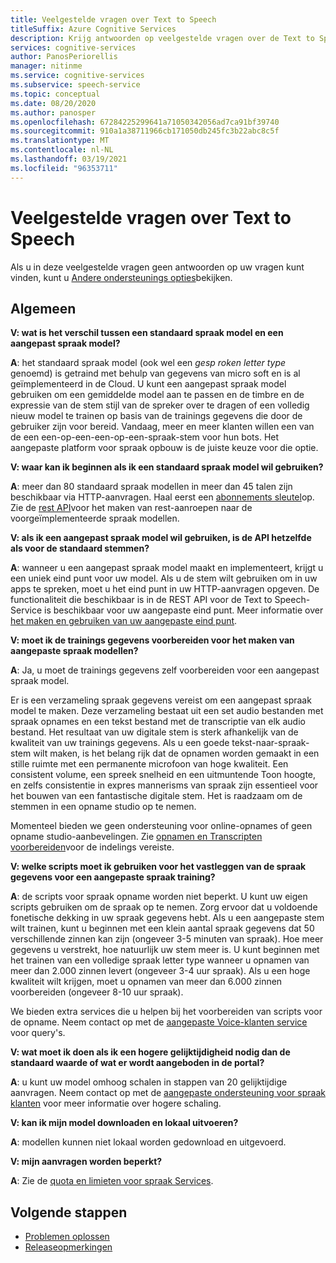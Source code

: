 ```yaml
---
title: Veelgestelde vragen over Text to Speech
titleSuffix: Azure Cognitive Services
description: Krijg antwoorden op veelgestelde vragen over de Text to Speech-Service.
services: cognitive-services
author: PanosPeriorellis
manager: nitinme
ms.service: cognitive-services
ms.subservice: speech-service
ms.topic: conceptual
ms.date: 08/20/2020
ms.author: panosper
ms.openlocfilehash: 67284225299641a71050342056ad7ca91bf39740
ms.sourcegitcommit: 910a1a38711966cb171050db245fc3b22abc8c5f
ms.translationtype: MT
ms.contentlocale: nl-NL
ms.lasthandoff: 03/19/2021
ms.locfileid: "96353711"
---
```

# <a name="text-to-speech-frequently-asked-questions"></a>Veelgestelde vragen over Text to Speech

Als u in deze veelgestelde vragen geen antwoorden op uw vragen kunt vinden, kunt u [Andere ondersteunings opties](../cognitive-services-support-options.md?context=%2fazure%2fcognitive-services%2fspeech-service%2fcontext%2fcontext%253fcontext%253d%2fazure%2fcognitive-services%2fspeech-service%2fcontext%2fcontext)bekijken.

## <a name="general"></a>Algemeen

**V: wat is het verschil tussen een standaard spraak model en een aangepast spraak model?**

**A**: het standaard spraak model (ook wel een _gesp roken letter type_ genoemd) is getraind met behulp van gegevens van micro soft en is al geïmplementeerd in de Cloud. U kunt een aangepast spraak model gebruiken om een gemiddelde model aan te passen en de timbre en de expressie van de stem stijl van de spreker over te dragen of een volledig nieuw model te trainen op basis van de trainings gegevens die door de gebruiker zijn voor bereid. Vandaag, meer en meer klanten willen een van de een een-op-een-een-op-een-spraak-stem voor hun bots. Het aangepaste platform voor spraak opbouw is de juiste keuze voor die optie.

**V: waar kan ik beginnen als ik een standaard spraak model wil gebruiken?**

**A**: meer dan 80 standaard spraak modellen in meer dan 45 talen zijn beschikbaar via HTTP-aanvragen. Haal eerst een [abonnements sleutel](./overview.md#try-the-speech-service-for-free)op. Zie de [rest API](./overview.md#reference-docs)voor het maken van rest-aanroepen naar de voorgeïmplementeerde spraak modellen.

**V: als ik een aangepast spraak model wil gebruiken, is de API hetzelfde als voor de standaard stemmen?**

**A**: wanneer u een aangepast spraak model maakt en implementeert, krijgt u een uniek eind punt voor uw model. Als u de stem wilt gebruiken om in uw apps te spreken, moet u het eind punt in uw HTTP-aanvragen opgeven. De functionaliteit die beschikbaar is in de REST API voor de Text to Speech-Service is beschikbaar voor uw aangepaste eind punt. Meer informatie over [het maken en gebruiken van uw aangepaste eind punt](./how-to-custom-voice-create-voice.md#create-and-use-a-custom-voice-endpoint).

**V: moet ik de trainings gegevens voorbereiden voor het maken van aangepaste spraak modellen?**

**A**: Ja, u moet de trainings gegevens zelf voorbereiden voor een aangepast spraak model.

Er is een verzameling spraak gegevens vereist om een aangepast spraak model te maken. Deze verzameling bestaat uit een set audio bestanden met spraak opnames en een tekst bestand met de transcriptie van elk audio bestand. Het resultaat van uw digitale stem is sterk afhankelijk van de kwaliteit van uw trainings gegevens. Als u een goede tekst-naar-spraak-stem wilt maken, is het belang rijk dat de opnamen worden gemaakt in een stille ruimte met een permanente microfoon van hoge kwaliteit. Een consistent volume, een spreek snelheid en een uitmuntende Toon hoogte, en zelfs consistentie in expres mannerisms van spraak zijn essentieel voor het bouwen van een fantastische digitale stem. Het is raadzaam om de stemmen in een opname studio op te nemen.

Momenteel bieden we geen ondersteuning voor online-opnames of geen opname studio-aanbevelingen. Zie [opnamen en Transcripten voorbereiden](./how-to-custom-voice-create-voice.md)voor de indelings vereiste.

**V: welke scripts moet ik gebruiken voor het vastleggen van de spraak gegevens voor een aangepaste spraak training?**

**A**: de scripts voor spraak opname worden niet beperkt. U kunt uw eigen scripts gebruiken om de spraak op te nemen. Zorg ervoor dat u voldoende fonetische dekking in uw spraak gegevens hebt. Als u een aangepaste stem wilt trainen, kunt u beginnen met een klein aantal spraak gegevens dat 50 verschillende zinnen kan zijn (ongeveer 3-5 minuten van spraak). Hoe meer gegevens u verstrekt, hoe natuurlijk uw stem meer is. U kunt beginnen met het trainen van een volledige spraak letter type wanneer u opnamen van meer dan 2.000 zinnen levert (ongeveer 3-4 uur spraak). Als u een hoge kwaliteit wilt krijgen, moet u opnamen van meer dan 6.000 zinnen voorbereiden (ongeveer 8-10 uur spraak).

We bieden extra services die u helpen bij het voorbereiden van scripts voor de opname. Neem contact op met de [aangepaste Voice-klanten service](mailto:customvoice@microsoft.com?subject=Inquiries%20about%20scripts%20generation%20for%20Custom%20Voice%20creation) voor query's.

**V: wat moet ik doen als ik een hogere gelijktijdigheid nodig dan de standaard waarde of wat er wordt aangeboden in de portal?**

**A**: u kunt uw model omhoog schalen in stappen van 20 gelijktijdige aanvragen. Neem contact op met de [aangepaste ondersteuning voor spraak klanten](mailto:customvoice@microsoft.com?subject=Inquiries%20about%20scripts%20generation%20for%20Custom%20Voice%20creation) voor meer informatie over hogere schaling.

**V: kan ik mijn model downloaden en lokaal uitvoeren?**

**A**: modellen kunnen niet lokaal worden gedownload en uitgevoerd.

**V: mijn aanvragen worden beperkt?**

**A**: Zie de [quota en limieten voor spraak Services](speech-services-quotas-and-limits.md).

## <a name="next-steps"></a>Volgende stappen

- [Problemen oplossen](troubleshooting.md)
- [Releaseopmerkingen](releasenotes.md)